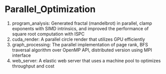 # Parallel_Optimization
1. program_analysis: Generated fractal (mandelbrot) in parallel, clamp exponents with SIMD intrinsics, and improved the performance of square root computation with ISPC 
2. cuda_render:  A parallel circle render that utilizes GPU efficiently
3. graph_processing: The parallel implementation of page rank, BFS traversal algorithm over OpenMP API, distributed version using MPI interface
4. web_server: A elastic web server that uses a machine pool to optimizes throughput and cost